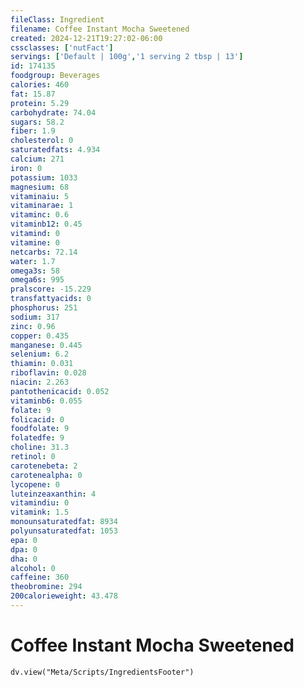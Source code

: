 ```yaml
---
fileClass: Ingredient
filename: Coffee Instant Mocha Sweetened
created: 2024-12-21T19:27:02-06:00
cssclasses: ['nutFact']
servings: ['Default | 100g','1 serving 2 tbsp | 13']
id: 174135
foodgroup: Beverages
calories: 460
fat: 15.87
protein: 5.29
carbohydrate: 74.04
sugars: 58.2
fiber: 1.9
cholesterol: 0
saturatedfats: 4.934
calcium: 271
iron: 0
potassium: 1033
magnesium: 68
vitaminaiu: 5
vitaminarae: 1
vitaminc: 0.6
vitaminb12: 0.45
vitamind: 0
vitamine: 0
netcarbs: 72.14
water: 1.7
omega3s: 58
omega6s: 995
pralscore: -15.229
transfattyacids: 0
phosphorus: 251
sodium: 317
zinc: 0.96
copper: 0.435
manganese: 0.445
selenium: 6.2
thiamin: 0.031
riboflavin: 0.028
niacin: 2.263
pantothenicacid: 0.052
vitaminb6: 0.055
folate: 9
folicacid: 0
foodfolate: 9
folatedfe: 9
choline: 31.3
retinol: 0
carotenebeta: 2
carotenealpha: 0
lycopene: 0
luteinzeaxanthin: 4
vitamindiu: 0
vitamink: 1.5
monounsaturatedfat: 8934
polyunsaturatedfat: 1053
epa: 0
dpa: 0
dha: 0
alcohol: 0
caffeine: 360
theobromine: 294
200calorieweight: 43.478
---
```


# Coffee Instant Mocha Sweetened

```dataviewjs
dv.view("Meta/Scripts/IngredientsFooter")
```